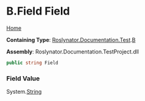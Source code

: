 <a name="_Top"></a>

# B\.Field Field

[Home](../../../../../README.md#_Top)

**Containing Type**: [Roslynator.Documentation.Test](../../README.md#_Top)\.[B](../README.md#_Top)

**Assembly**: Roslynator\.Documentation\.TestProject\.dll

```csharp
public string Field
```

### Field Value

System\.[String](https://docs.microsoft.com/en-us/dotnet/api/system.string)